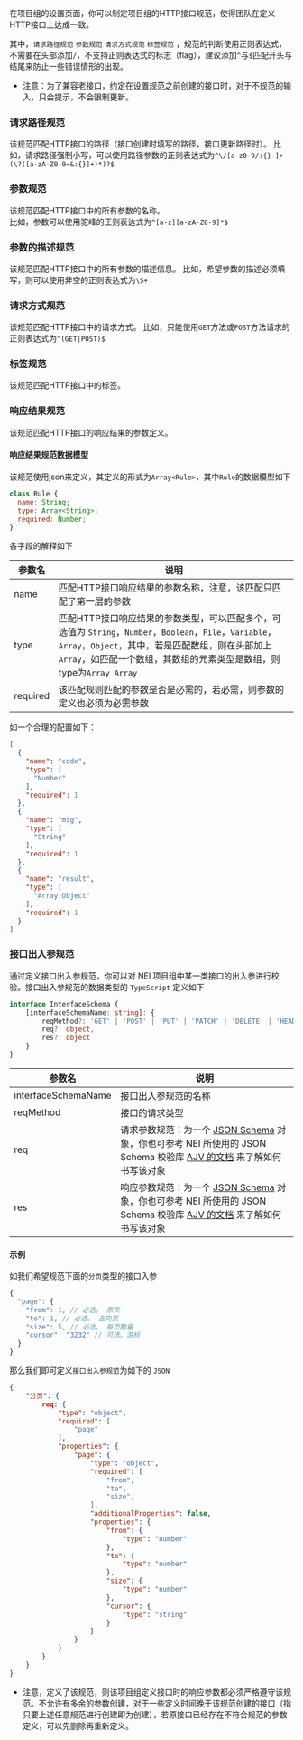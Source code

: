 在项目组的设置页面，你可以制定项目组的HTTP接口规范，使得团队在定义HTTP接口上达成一致。

其中，`请求路径规范` `参数规范` `请求方式规范` `标签规范` ，规范的判断使用正则表达式，不需要在头部添加`/`，不支持正则表达式的标志（flag），建议添加`^`与`$`匹配开头与结尾来防止一些错误情形的出现。

* 注意：为了兼容老接口，约定在设置规范之前创建的接口时，对于不规范的输入，只会提示，不会限制更新。

### 请求路径规范
该规范匹配HTTP接口的路径（接口创建时填写的路径，接口更新路径时）。
比如，请求路径强制小写，可以使用路径参数的正则表达式为`^\/[a-z0-9/:{}-]+(\?([a-zA-Z0-9=&:{}]+)*)?$`

### 参数规范
该规范匹配HTTP接口中的所有参数的名称。  
比如，参数可以使用驼峰的正则表达式为`^[a-z][a-zA-Z0-9]*$`

### 参数的描述规范
该规范匹配HTTP接口中的所有参数的描述信息。
比如，希望参数的描述必须填写，则可以使用非空的正则表达式为`\S+`

### 请求方式规范
该规范匹配HTTP接口中的请求方式。
比如，只能使用`GET`方法或`POST`方法请求的正则表达式为`^(GET|POST)$`

### 标签规范
该规范匹配HTTP接口中的标签。

### 响应结果规范
该规范匹配HTTP接口的响应结果的参数定义。

#### 响应结果规范数据模型
该规范使用json来定义，其定义的形式为`Array<Rule>`，其中`Rule`的数据模型如下

```js
class Rule {
  name: String;
  type: Array<String>;
  required: Number;
}
```

各字段的解释如下  

| 参数名 | 说明 |
| ----- | ---- |
| name | 匹配HTTP接口响应结果的参数名称，注意，该匹配只匹配了第一层的参数 |
| type | 匹配HTTP接口响应结果的参数类型，可以匹配多个，可选值为 `String`，`Number`，`Boolean`，`File`，`Variable`，`Array`，`Object`，其中，若是匹配数组，则在头部加上`Array`，如匹配一个数组，其数组的元素类型是数组，则type为`Array Array` |
| required | 该匹配规则匹配的参数是否是必需的，若必需，则参数的定义也必须为必需参数 |

如一个合理的配置如下：

```json
[
  {
    "name": "code",
    "type": [
      "Number"
    ],
    "required": 1
  },
  {
    "name": "msg",
    "type": [
      "String"
    ],
    "required": 1
  },
  {
    "name": "result",
    "type": [
      "Array Object"
    ],
    "required": 1
  }
]
```


### 接口出入参规范

通过定义接口出入参规范，你可以对 NEI 项目组中某一类接口的出入参进行校验。接口出入参规范的数据类型的 `TypeScript` 定义如下
```ts
interface InterfaceSchema {
    [interfaceSchemaName: string]: {
        reqMethod?: 'GET' | 'POST' | 'PUT' | 'PATCH' | 'DELETE' | 'HEAD',
        req?: object,
        res?: object
    }
}
```

| 参数名 | 说明 |
| ----- | ---- |
| interfaceSchemaName | 接口出入参规范的名称 |
| reqMethod | 接口的请求类型 |
| req | 请求参数规范：为一个 [JSON Schema](http://json-schema.org/latest/json-schema-validation.html) 对象，你也可参考 NEI 所使用的 JSON Schema 校验库 [AJV 的文档](https://ajv.js.org/) 来了解如何书写该对象 |
| res | 响应参数规范：为一个 [JSON Schema](http://json-schema.org/latest/json-schema-validation.html) 对象，你也可参考 NEI 所使用的 JSON Schema 校验库 [AJV 的文档](https://ajv.js.org/) 来了解如何书写该对象 |

#### 示例

如我们希望规范下面的`分页`类型的接口入参
```js
{
  "page": {
    "from": 1, // 必选。 原页
    "to": 1, // 必选。 去向页
    "size": 5, // 必选。 每页数量
    "cursor": "3232" // 可选。游标
  }
}
```
那么我们即可定义`接口出入参规范`为如下的 `JSON`
```json
{
    "分页": {
        req: {
            "type": "object",
            "required": [
                "page"
            ],
            "properties": {
                "page": {
                    "type": "object",
                    "required": [
                        "from",
                        "to",
                        "size",
                    ],
                    "additionalProperties": false,
                    "properties": {
                        "from": {
                            "type": "number"
                        },
                        "to": {
                            "type": "number"
                        },
                        "size": {
                            "type": "number"
                        },
                        "cursor": {
                            "type": "string"
                        }
                    }
                }
            }
        }
    }
}
```

* 注意，定义了该规范，则该项目组定义接口时的响应参数都必须严格遵守该规范。不允许有多余的参数创建，对于一些定义时间晚于该规范创建的接口（指只要上述任意规范进行创建即为创建），若原接口已经存在不符合规范的参数定义，可以先删除再重新定义。
